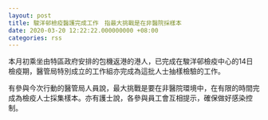```yaml
---
layout: post
title: 駿洋邨檢疫醫護完成工作　指最大挑戰是在非醫院採樣本
date: 2020-03-20 12:22:22.000000000 +08:00
categories: rss
---
```


本月初乘坐由特區政府安排的包機返港的港人，已完成在駿洋邨檢疫中心的14日檢疫期，醫管局特別成立的工作組亦完成為這批人士抽樣檢驗的工作。

有參與今次行動的醫管局人員說，最大挑戰是要在非醫院環境中，在有限的時間完成為檢疫人士採集樣本。亦有護士說，各參與員工會互相提示，確保做好感染控制。
